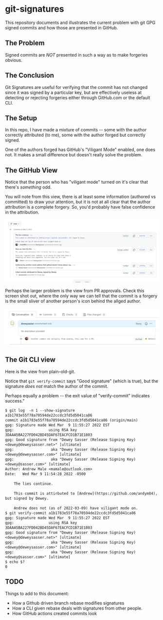 # git-signatures

This repository documents and illustrates the current problem with git GPG signed commits and how those are presented in GitHub.

## The Problem

Signed commits are *NOT* presented in such a way as to make forgeries obvious.

## The Conclusion

Git Signatures are useful for verifying that the commit has not changed since it was signed by a particular key, but are effectively useless at detecting or rejecting forgeries either through GitHub.com or the default CLI.

## The Setup

In this repo, I have made a mixture of commits -- some with the author correctly attributed (to me), some with the author forged but correctly signed.

One of the authors forged has GitHub's "Viligant Mode" enabled, one does not.  It makes a small difference but doesn't really solve the problem.

## The GitHub View

Notice that the person who has "viligant mode" turned on it's clear that there's *something* odd.

You will note from this view, there is at least some information (authored vs committed) to draw your attention, but it is not at all clear that the author attribution is a complete forgery.  So, you'd probably have false confidence in the attribution.

![view in github.com](./GithubViewOfSignatures.png)

Perhaps the larger problem is the view from PR approvals.  Check this screen shot out, where the only way we can tell that the commit is a forgery is the small sliver of another person's icon behind the allged author.

![view of PR](./GithubViewOfPR.png)

## The Git CLI view

Here is the view from plain-old-git.

Notice that `git verify-commit` says "Good signature" (which is true), but the signature *does not* match the author of the commit.

Perhaps equally a problem -- the exit value of "verify-commit" indicates success."



```shell
$ git log  -n 1 --show-signature a1b1783e55f78a70594de22ccdc3fd5d5041ca86
commit a1b1783e55f78a70594de22ccdc3fd5d5041ca86 (origin/main)
gpg: Signature made Wed Mar  9 11:55:27 2022 EST
gpg:                using RSA key 3DAAA5BA227FD042BD45DAF67EACFCD1B71E1803
gpg: Good signature from "Dewey Sasser (Release Signing Key) <dewey@deweysasser.net>" [ultimate]
gpg:                 aka "Dewey Sasser (Release Signing Key) <dewey@deweysasser.com>" [ultimate]
gpg:                 aka "Dewey Sasser (Release Signing Key) <dewey@sasser.com>" [ultimate]
Author: Andrew Male <mamale@outlook.com>
Date:   Wed Mar 9 11:54:28 2022 -0500

    The lies continue.

    This commit is attirbuted to [Andrew](https://github.com/andym84), but signed by Dewey.

    Andrew does not (as of 2022-03-09) have viligant mode on.
$ git verify-commit a1b1783e55f78a70594de22ccdc3fd5d5041ca86
gpg: Signature made Wed Mar  9 11:55:27 2022 EST
gpg:                using RSA key 3DAAA5BA227FD042BD45DAF67EACFCD1B71E1803
gpg: Good signature from "Dewey Sasser (Release Signing Key) <dewey@deweysasser.net>" [ultimate]
gpg:                 aka "Dewey Sasser (Release Signing Key) <dewey@deweysasser.com>" [ultimate]
gpg:                 aka "Dewey Sasser (Release Signing Key) <dewey@sasser.com>" [ultimate]
$ echo $?
0
```

## TODO

Things to add to this document:
* How a Github driven branch rebase modifies signatures
* How a CLI given rebase deals with signatures from other people.
* How GitHub actions created commits look